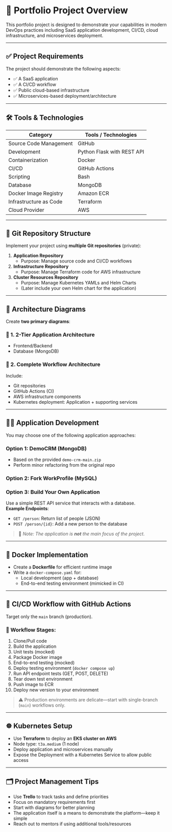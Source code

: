 # 📘 Portfolio Project Overview

This portfolio project is designed to demonstrate your capabilities in modern DevOps practices including SaaS application development, CI/CD, cloud infrastructure, and microservices deployment.

---

## ✅ Project Requirements

The project should demonstrate the following aspects:

- ✅ A SaaS application
- ✅ A CI/CD workflow
- ✅ Public cloud-based infrastructure
- ✅ Microservices-based deployment/architecture

---

## 🛠 Tools & Technologies

| Category                  | Tools / Technologies                                |
|---------------------------|-----------------------------------------------------|
| Source Code Management    | GitHub                                              |
| Development               | Python Flask with REST API                          |
| Containerization          | Docker                                              |
| CI/CD                     | GitHub Actions                                      |
| Scripting                 | Bash                                                |
| Database                  | MongoDB                                             |
| Docker Image Registry     | Amazon ECR                                          |
| Infrastructure as Code    | Terraform                                           |
| Cloud Provider            | AWS                                                 |

---

## 📁 Git Repository Structure

Implement your project using **multiple Git repositories** (private):

1. **Application Repository**
   - Purpose: Manage source code and CI/CD workflows
2. **Infrastructure Repository**
   - Purpose: Manage Terraform code for AWS infrastructure
3. **Cluster Resources Repository**
   - Purpose: Manage Kubernetes YAMLs and Helm Charts  
   - (Later include your own Helm chart for the application)

---

## 🧭 Architecture Diagrams

Create **two primary diagrams**:

### 🧱 1. 2-Tier Application Architecture

- Frontend/Backend
- Database (MongoDB)

### 🔄 2. Complete Workflow Architecture

Include:
- Git repositories
- GitHub Actions (CI)
- AWS infrastructure components
- Kubernetes deployment: Application + supporting services

---

## 👨‍💻 Application Development

You may choose one of the following application approaches:

### Option 1: DemoCRM (MongoDB)
- Based on the provided `demo-crm-main.zip`
- Perform minor refactoring from the original repo

### Option 2: Fork WorkProfile (MySQL)

### Option 3: Build Your Own Application
Use a simple REST API service that interacts with a database.  
**Example Endpoints**:
- `GET /person`: Return list of people (JSON)
- `POST /person/{id}`: Add a new person to the database

> 🔹 _Note: The application is **not** the main focus of the project._

---

## 🐳 Docker Implementation

- Create a **Dockerfile** for efficient runtime image
- Write a `docker-compose.yaml` for:
  - Local development (app + database)
  - End-to-end testing environment (mimicked in CI)

---

## 🔁 CI/CD Workflow with GitHub Actions

Target only the `main` branch (production).

### 🎯 Workflow Stages:

1. Clone/Pull code
2. Build the application
3. Unit tests (mocked)
4. Package Docker image
5. End-to-end testing (mocked)
6. Deploy testing environment (`docker compose up`)
7. Run API endpoint tests (GET, POST, DELETE)
8. Tear down test environment
9. Push image to ECR
10. Deploy new version to your environment

> ⚠️ Production environments are delicate—start with single-branch (`main`) workflows only.

---

## ☸️ Kubernetes Setup

- Use **Terraform** to deploy an **EKS cluster on AWS**
- Node type: `t3a.medium` (1 node)
- Deploy application and microservices manually
- Expose the Deployment with a Kubernetes Service to allow public access

---

## 🗂 Project Management Tips

- Use **Trello** to track tasks and define priorities
- Focus on mandatory requirements first
- Start with diagrams for better planning
- The application itself is a means to demonstrate the platform—keep it simple
- Reach out to mentors if using additional tools/resources

